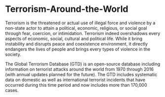 # Terrorism-Around-the-World

Terrorism is the threatened or actual use of illegal force and violence by a non-state actor to attain a political, economic, religious, or social goal through fear, coercion, or intimidation. Terrorism indeed overshadows every aspects of economic, social, cultural and political life. While it bring instability and disrupts peace and coexistence environment, it directly endangers the lives of people and brings every types of violence in the society.

The Global Terrorism Database (GTD) is an open-source database including information on terrorist attacks around the world from 1970 through 2016 (with annual updates planned for the future). The GTD includes systematic data on domestic as well as international terrorist incidents that have occurred during this time period and now includes more than 170,000 cases. 
